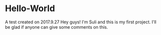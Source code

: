 # Hello-World
A test created on 2017.9.27
Hey guys! 
I'm Suli and this is my first project.
I'll be glad if anyone can give some comments on this.
